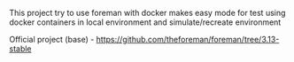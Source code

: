 This project try to use foreman with docker makes easy mode for test using docker containers in local environment and simulate/recreate environment 

Official project (base) - https://github.com/theforeman/foreman/tree/3.13-stable
